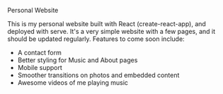 Personal Website

This is my personal website built with React (create-react-app), and deployed with serve.
It's a very simple website with a few pages, and it should be updated regularly.
Features to come soon include:

* A contact form
* Better styling for Music and About pages
* Mobile support
* Smoother transitions on photos and embedded content
* Awesome videos of me playing music
